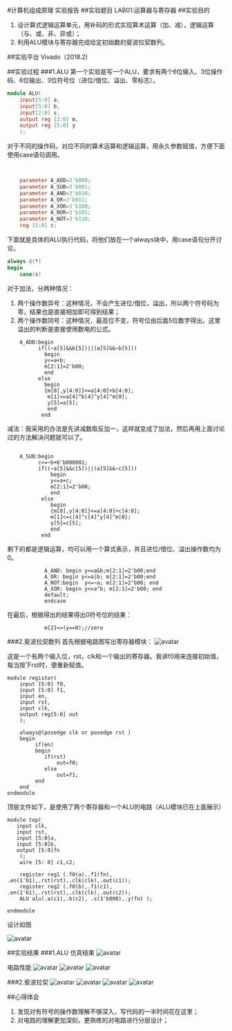 #计算机组成原理  实验报告
##实验题目
LAB01:运算器与寄存器
##实验目的
1. 设计算式逻辑运算单元，用补码的形式实现算术运算（加、减），逻辑运算（与、或、非、异或）；
2. 利用ALU模块与寄存器完成给定初始数的斐波拉契数列。

##实验平台
Vivado（2018.2)

##实验过程
###1.ALU
第一个实验是写一个ALU，要求有两个6位输入、3位操作码、6位输出、3位符号位（进位/借位、溢出、零标志）。  

~~~verilog
module ALU(
    input[5:0] a,
    input[5:0] b,
    input[2:0] s,
    output reg [2:0] m,
    output reg [5:0] y
    );

~~~


对于不同的操作码，对应不同的算术运算和逻辑运算，用永久参数赋值，方便下面使用case语句调用。

~~~verilog

 
    parameter A_ADD=3'b000;
    parameter A_SUB=3'b001;
    parameter A_AND=3'b010;
    parameter A_OR=3'b011;
    parameter A_XOR=3'b100;
    parameter A_NOR=3'b101;
    parameter A_NOT=3'b110;
    reg [5:0] c;
~~~

下面就是具体的ALU执行代码，将他们放在一个always块中，用case语句分开讨论。

  
~~~verilog    
always @(*)
begin
    case(s)
~~~   

对于加法，分两种情况：

1. 两个操作数异号：这种情况，不会产生进位/借位，溢出，所以两个符号码为零，结果也是直接相加即可得到结果；
2. 两个操作数同号：这种情况，最高位不变，符号位由后面5位数字得出。这里溢出的判断是直接使用数电的公式。

~~~
    A_ADD:begin
          if((~a[5]&&b[5])||(a[5]&&~b[5]))
            begin
            y<=a+b;
            m[2:1]=2'b00;
            end
          else 
            begin
            {m[0],y[4:0]}<=a[4:0]+b[4:0];
             m[1]<=a[4]^b[4]^y[4]^m[0];
             y[5]=a[5];
             end
           end
~~~

减法：我采用的办法是先讲减数取反加一，这样就变成了加法，然后再用上面讨论过的方法解决问题就可以了。

~~~
               
    A_SUB:begin
          c<=~b+6'b000001;
          if((~a[5]&&c[5])||(a[5]&&~c[5]))
              begin
              y<=a+c;
              m[2:1]=2'b00;
              end
           else 
              begin
              {m[0],y[4:0]}<=a[4:0]+c[4:0];
              m[1]<=c[4]^c[4]^y[4]^m[0];
              y[5]=c[5];
              end
           end
~~~

剩下的都是逻辑运算，均可以用一个算式表示，并且进位/借位、溢出操作数均为0。

~~~               
            A_AND: begin y<=a&b;m[2:1]=2'b00;end                          
            A_OR: begin y<=a|b; m[2:1]=2'b00;end              
            A_NOT:begin  y<=~a; m[2:1]=2'b00; end         
            A_XOR: begin y<=a^b; m[2:1]=2'b00; end
            default;
            endcase
~~~
在最后，根据得出的结果得出0符号位的结果：

~~~      
            m[2]<=(y==0);//zero 

~~~

###2.斐波拉契数列
首先根据电路图写出寄存器模块：
![avatar](./images/1.png)

这是一个有两个输入位，rst，clk和一个输出的寄存器。我讲f0用来连接初始值，每当按下rst时，便重新赋值。

```
module register(
    input [5:0] f0,
    input [5:0] f1,
    input en,
    input rst,
    input clk,
    output reg[5:0] out
    );
    
    always@(posedge clk or posedge rst )
    begin
         if(en)
         begin
            if(rst)
                out=f0;
            else
                out=f1;
         end
    end
endmodule
```
顶层文件如下，是使用了两个寄存器和一个ALU的电路（ALU模块已在上面展示）

```
module top(
   input clk,
   input rst,
   input [5:0]a,
   input [5:0]b,
   output [5:0]fn
    );
    wire [5: 0] c1,c2;
    
    register reg1 (.f0(a),.f1(fn), .en(1'b1),.rst(rst),.clk(clk),.out(c1));
    register reg2 (.f0(b),.f1(c1), .en(1'b1),.rst(rst),.clk(clk),.out(c2));
    ALU alu(.a(c1),.b(c2), .s(3'b000),.y(fn) );
    
endmodule

```
设计如图

![avatar](./images/2.png)


##实验结果
###1.ALU
仿真结果
![avatar](./images/3.png)

电路性能
![avatar](./images/4.png)
![avatar](./images/5.png)
![avatar](./images/6.png)


###2.斐波拉契
![avatar](./images/8.png)
![avatar](./images/10.png)
![avatar](./images/9.png)
![avatar](./images/11.png)











##心得体会

1. 发现对有符号的操作数理解不够深入，写代码的一半时间花在这里；
2. 对电路的理解更加深刻，更熟练的对电路进行分层设计；

